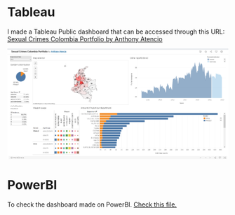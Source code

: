 # Tableau

I made a Tableau Public dashboard that can be accessed through this URL: [Sexual Crimes Colombia Portfolio by Anthony Atencio](https://public.tableau.com/views/SexualCrimesColombiaPortfolio/Dashboard1?:language=en-US&:display_count=n&:origin=viz_share_link)

![](Image\Screenshot_Tableau.png)



# PowerBI

To check the dashboard made on PowerBI. [Check this file.](https://github.com/AnthonyAtencio/Colombia-Sexual-Crimes/blob/main/Tableau%20and%20PowerBI/Dashboard%20-%20PowerBI.pbix)